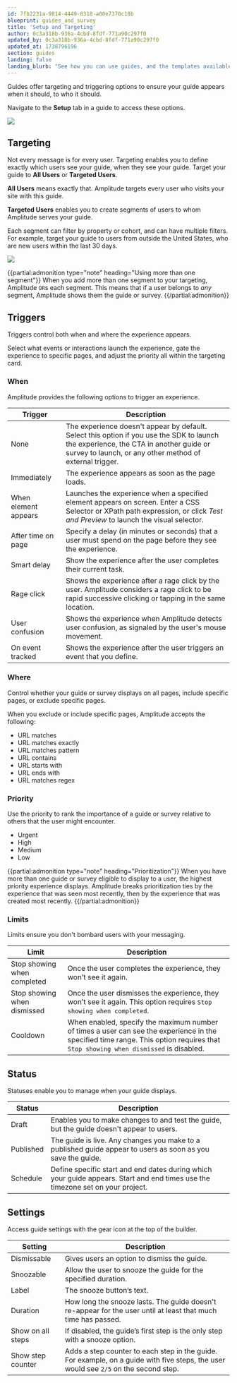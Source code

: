 ```yaml
---
id: 7fb2231a-9814-4449-8318-a80e7370c18b
blueprint: guides_and_survey
title: 'Setup and Targeting'
author: 0c3a318b-936a-4cbd-8fdf-771a90c297f0
updated_by: 0c3a318b-936a-4cbd-8fdf-771a90c297f0
updated_at: 1738796196
section: guides
landing: false
landing_blurb: "See how you can use guides, and the templates available to you."
---
```

Guides offer targeting and triggering options to ensure your guide appears when it should, to who it should.

Navigate to the **Setup** tab in a guide to access these options.

![](statamic://asset::help_center_conversions::guides-surveys/setup-tab.png)

## Targeting

Not every message is for every user. Targeting enables you to define exactly which users see your guide, when they see your guide. Target your guide to **All Users** or **Targeted Users**.

**All Users** means exactly that. Amplitude targets every user who visits your site with this guide.

**Targeted Users** enables you to create segments of users to whom Amplitude serves your guide.

Each segment can filter by property or cohort, and can have multiple filters. For example, target your guide to users from outside the United States, who are new users within the last 30 days. 

![](statamic://asset::help_center_conversions::guides-surveys/targeting.png)

{{partial:admonition type="note" heading="Using more than one segment"}}
When you add more than one segment to your targeting, Amplitude `OR`s each segment. This means that if a user belongs to *any* segment, Amplitude shows them the guide or survey.
{{/partial:admonition}}

## Triggers

Triggers control both when and where the experience appears.

Select what events or interactions launch the experience, gate the experience to specific pages, and adjust the priority all within the targeting card.

### When

Amplitude provides the following options to trigger an experience.

| Trigger              | Description                                                                                                                                                                                      |
| -------------------- | ------------------------------------------------------------------------------------------------------------------------------------------------------------------------------------------------ |
| None                 | The experience doesn't appear by default. Select this option if you use the SDK to launch the experience, the CTA in another guide or survey to launch, or any other method of external trigger. |
| Immediately          | The experience appears as soon as the page loads.                                                                                                                                                |
| When element appears | Launches the experience when a specified element appears on screen. Enter a CSS Selector or XPath path expression, or click *Test and Preview* to launch the visual selector.                    |
| After time on page   | Specify a delay (in minutes or seconds) that a user must spend on the page before they see the experience.                                                                                       |
| Smart delay          | Show the experience after the user completes their current task.                                                                                                                                 |
| Rage click           | Shows the experience after a rage click by the user. Amplitude considers a rage click to be rapid successive clicking or tapping in the same location.                                           |
| User confusion       | Shows the experience when Amplitude detects user confusion, as signaled by the user's mouse movement.                                                                                            |
| On event tracked     | Shows the experience after the user triggers an event that you define.                                                                                                                           |

### Where

Control whether your guide or survey displays on all pages, include specific pages, or exclude specific pages.

When you exclude or include specific pages, Amplitude accepts the following:

* URL matches
* URL matches exactly
* URL matches pattern
* URL contains
* URL starts with
* URL ends with
* URL matches regex

### Priority

Use the priority to rank the importance of a guide or survey relative to others that the user might encounter.

* Urgent
* High
* Medium
* Low

{{partial:admonition type="note" heading="Prioritization"}}
When you have more than one guide or survey eligible to display to a user, the highest priority experience displays. Amplitude breaks prioritization ties by the experience that was seen most recently, then by the experience that was created most recently.
{{/partial:admonition}}

### Limits

Limits ensure you don't bombard users with your messaging. 

| Limit                       | Description                                                                                                                                                                       |
| --------------------------- | --------------------------------------------------------------------------------------------------------------------------------------------------------------------------------- |
| Stop showing when completed | Once the user completes the experience, they won’t see it again.                                                                                                                  |
| Stop showing when dismissed | Once the user dismisses the experience, they won’t see it again. This option requires `Stop showing when completed`.                                                              |
| Cooldown                    | When enabled, specify the maximum number of times a user can see the experience in the specified time range. This option requires that `Stop showing when dismissed` is disabled. |

## Status

Statuses enable you to manage when your guide displays.

| Status    | Description                                                                                                                    |
| --------- | ------------------------------------------------------------------------------------------------------------------------------ |
| Draft     | Enables you to make changes to and test the guide, but the guide doesn't appear to users.                                      |
| Published | The guide is live. Any changes you make to a published guide appear to users as soon as you save the guide.                    |
| Schedule  | Define specific start and end dates during which your guide appears. Start and end times use the timezone set on your project. |

## Settings

Access guide settings with the gear icon at the top of the builder.

| Setting           | Description                                                                                                                          |
| ----------------- | ------------------------------------------------------------------------------------------------------------------------------------ |
| Dismissable       | Gives users an option to dismiss the guide.                                                                                          |
| Snoozable         | Allow the user to snooze the guide for the specified duration.                                                                       |
| Label             | The snooze button’s text.                                                                                                            |
| Duration          | How long the snooze lasts. The guide doesn't re-appear for the user until at least that much time has passed.                        |
| Show on all steps | If disabled, the guide’s first step is the only step with a snooze option.                                                           |
| Show step counter | Adds a step counter to each step in the guide. For example, on a guide with five steps, the user would see `2/5` on the second step. |

